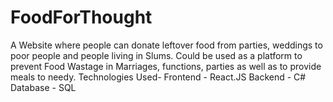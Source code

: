 # FoodForThought
A Website where people can donate leftover food from parties, weddings to poor people and people living in Slums. Could be used as a platform to prevent Food Wastage in Marriages, functions, parties as well as to provide meals to needy.
Technologies Used-
Frontend - React.JS
Backend - C#
Database - SQL
